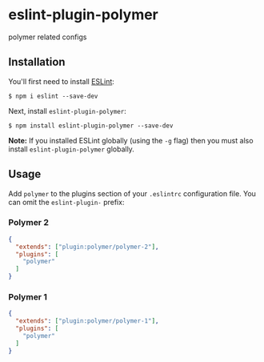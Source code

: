 # eslint-plugin-polymer

polymer related configs

## Installation

You'll first need to install [ESLint](http://eslint.org):

```
$ npm i eslint --save-dev
```

Next, install `eslint-plugin-polymer`:

```
$ npm install eslint-plugin-polymer --save-dev
```

**Note:** If you installed ESLint globally (using the `-g` flag) then you must also install `eslint-plugin-polymer` globally.

## Usage

Add `polymer` to the plugins section of your `.eslintrc` configuration file. You can omit the `eslint-plugin-` prefix:

### Polymer 2

```json
{
  "extends": ["plugin:polymer/polymer-2"],
  "plugins": [
    "polymer"
  ]
}
```

### Polymer 1

```json
{
  "extends": ["plugin:polymer/polymer-1"],
  "plugins": [
    "polymer"
  ]
}
```
